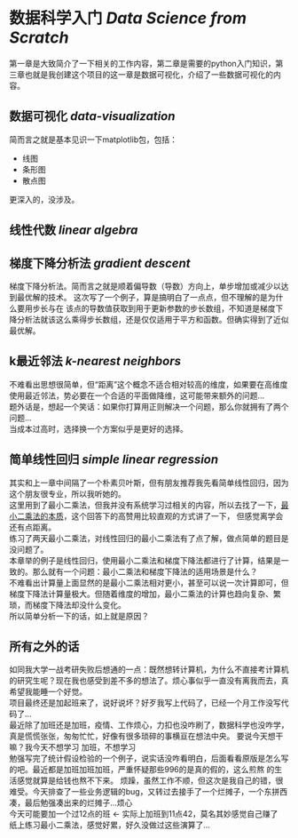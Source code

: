 # 数据科学入门 *Data Science from Scratch*

第一章是大致简介了一下相关的工作内容，第二章是需要的python入门知识，第三章也就是我创建这个项目的这一章是数据可视化，介绍了一些数据可视化的内容。

## 数据可视化 *data-visualization*

简而言之就是基本见识一下matplotlib包，包括：

* 线图
* 条形图
* 散点图

更深入的，没涉及。

## 线性代数 *linear algebra*

## 梯度下降分析法 *gradient descent*
梯度下降分析法。简而言之就是顺着偏导数（导数）方向上，单步增加或减少以达到最优解的技术。 这次写了一个例子，算是搞明白了一点点，但不理解的是为什么要用步长与在
该点的导数值获取到用于更新参数的步长数组，不知道是梯度下降分析法就该这么乘得步长数组，还是仅仅适用于平方和函数。但确实得到了近似最优解。

## k最近邻法 *k-nearest neighbors*
不难看出思想很简单，但“距离”这个概念不适合相对较高的维度，如果要在高维度使用最近邻法，势必要在一个合适的平面做降维，这可能带来额外的问题...  
题外话是，想起一个笑话：如果你打算用正则解决一个问题，那么你就拥有了两个问题...  
当成本过高时，选择换一个方案似乎是更好的选择。

## 简单线性回归 *simple linear regression*
其实和上一章中间隔了一个朴素贝叶斯，但有朋友推荐我先看简单线性回归，因为这个朋友很专业，所以我听她的。  
这里用到了最小二乘法，但我并没有系统学习过相关的内容，所以去找了一下，[最小二乘法的本质](https://www.zhihu.com/question/37031188)，这个回答下的高赞用比较直观的方式讲了一下，
但感觉离学会还有点距离。  
练习了两天最小二乘法，对线性回归的最小二乘法有了点了解，做点简单的题目是没问题了。  
本章举的例子是线性回归，使用最小二乘法和梯度下降法都进行了计算，结果是一致的。那么就有一个问题：最小二乘法和梯度下降法的适用场景是什么？  
不难看出计算量上面显然的是最小二乘法相对更小，甚至可以说一次计算即可，但梯度下降法计算量极大。但随着维度的增加，最小二乘法的计算也趋向复杂、繁琐，而梯度下降法却没什么变化。  
所以简单分析一下的话，如上就是原因？

## 所有之外的话
如同我大学一战考研失败后想通的一点：既然想转计算机，为什么不直接考计算机的研究生呢？现在我也感受到差不多的想法了。烦心事似乎一直没有离我而去，真希望我能睡一个好觉。  
项目最终还是加起班来了，说好说坏？好歹我写上代码了，已经一个月工作没写代码了...  
最近除了加班还是加班，疫情、工作烦心，力扣也没咋刷了，数据科学也没咋学，真是慌慌张张，匆匆忙忙，好像有很多琐碎的事横亘在想法中央。
要说今天想干嘛？我今天不想学习
加班，不想学习  
勉强写完了统计假设检验的一个例子，说实话没咋看明白，后面看看原版是怎么写的吧。最近都是加班加班加班，严重怀疑那些996的是真的假的，这么煎熬
的生活感觉就算是给钱也熬不下来。
烦躁，虽然工作不顺，但这次是我自己的错，很难受。今天排查了一些业务逻辑的bug，又转过去接手了一个烂摊子，一个东拼西凑，最后勉强凑出来的烂摊子...烦心  
今天可能要加一个过12点的班 <- 实际上加班到11点42，莫名其妙感觉自己赚了  
纸上练习最小二乘法，感觉好累，好久没做过这些演算了...

